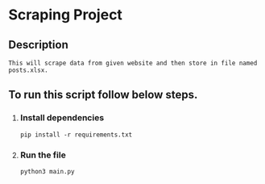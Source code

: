 # Scraping Project

## Description
    This will scrape data from given website and then store in file named posts.xlsx.

## To run this script follow below steps.
1. ### Install dependencies
    ```
    pip install -r requirements.txt
    ```

2. ### Run the file
    ```
    python3 main.py
    ```